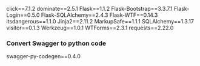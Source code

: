 click==7.1.2
dominate==2.5.1
Flask==1.1.2
Flask-Bootstrap==3.3.7.1
Flask-Login==0.5.0
Flask-SQLAlchemy==2.4.3
Flask-WTF==0.14.3
itsdangerous==1.1.0
Jinja2==2.11.2
MarkupSafe==1.1.1
SQLAlchemy==1.3.17
visitor==0.1.3
Werkzeug==1.0.1
WTForms==2.3.1
requests==2.22.0

### Convert Swagger to python code
swagger-py-codegen==0.4.0